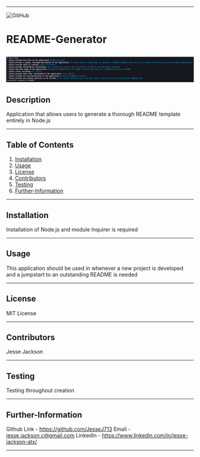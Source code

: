 
  ---
![GitHub](https://img.shields.io/github/license/JesseJ713/readme-generator?style=plastic)

  # README-Generator

  ![README-Generator Screenshot](readme-gen.PNG?raw=true "README-Generator")
  ---

  ## Description
  Application that allows users to generate a thorough README template entirely in Node.js

  ---

  ## Table of Contents
  1. [Installation](https://github.com/JesseJ713/readme-generator#Installation)
  2. [Usage](https://github.com/JesseJ713/readme-generator#Usage)
  3. [License](https://github.com/JesseJ713/readme-generator#License)
  4. [Contributors](https://github.com/JesseJ713/readme-generator#Contributors)
  5. [Testing](https://github.com/JesseJ713/readme-generator#Testing)
  6. [Further-Information](https://github.com/JesseJ713/readme-generator#Further-Information)
  ---

  ## Installation
  Installation of Node.js and module Inquirer is required

  ---

  ## Usage
  This application should be used in whenever a new project is developed and a jumpstart to an outstanding README is needed

  ---

  ## License
  MIT License

  ---

  ## Contributors
  Jesse Jackson

  ---

  ## Testing
  Testing throughout creation

  ---

  ## Further-Information
  Github Link - https://github.com/JesseJ713
  Email - jesse.jackson.c@gmail.com
  LinkedIn - https://www.linkedin.com/in/jesse-jackson-atx/

  ---

